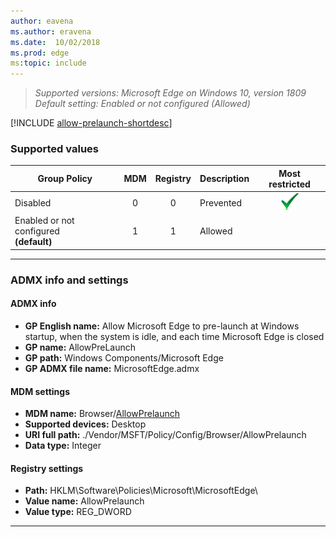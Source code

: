 ```yaml
---
author: eavena
ms.author: eravena
ms.date:  10/02/2018
ms.prod: edge
ms:topic: include
---
```


<!-- Allow Microsoft Edge to pre-launch at Windows startup, when the system is idle, and each time Microsoft Edge is closed -->

>*Supported versions: Microsoft Edge on Windows 10, version 1809*<br>
>*Default setting:  Enabled or not configured (Allowed)*

[!INCLUDE [allow-prelaunch-shortdesc](../shortdesc/allow-prelaunch-shortdesc.md)]

### Supported values

|Group Policy  |MDM |Registry |Description |Most restricted |
|---|:---:|:---:|---|:---:|
|Disabled |0 |0 |Prevented |![Most restrictive value](../images/check-gn.png) |
|Enabled or not configured<br>**(default)** |1 |1 |Allowed | |
---


### ADMX info and settings

#### ADMX info
- **GP English name:** Allow Microsoft Edge to pre-launch at Windows startup, when the system is idle, and each time Microsoft Edge is closed
- **GP name:** AllowPreLaunch
- **GP path:** Windows Components/Microsoft Edge
- **GP ADMX file name:** MicrosoftEdge.admx

#### MDM settings
- **MDM name:** Browser/[AllowPrelaunch](https://docs.microsoft.com/windows/client-management/mdm/policy-csp-browser#browser-allowprelaunch)
- **Supported devices:** Desktop
- **URI full path:** ./Vendor/MSFT/Policy/Config/Browser/AllowPrelaunch 
- **Data type:** Integer

#### Registry settings
- **Path:** HKLM\Software\Policies\Microsoft\MicrosoftEdge\ 
- **Value name:** AllowPrelaunch
- **Value type:** REG_DWORD

<hr>
